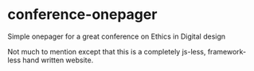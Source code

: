 # conference-onepager
Simple onepager for a great conference on Ethics in Digital design

Not much to mention except that this is a completely js-less, framework-less hand written website.